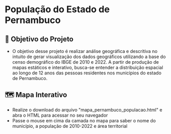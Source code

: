 # População do Estado de Pernambuco 

## 🔎 Objetivo do Projeto

* O objetivo desse projeto é realizar análise geográfica e descritiva no intuito de gerar visualização dos dados geográficos utilizando a base do censo demográfico do IBGE de 2010 e 2022. A partir de produção de mapas estáticos e interativo, busca-se entender a distribuição espacial ao longo de 12 anos das pessoas residentes nos municípios do estado de Pernambuco.

## 🗺 Mapa Interativo

* Realize o download do arquivo "mapa_pernambuco_populacao.html" e abra o HTML para acessar no seu navegador
* Passe o mouse em cima da camada no mapa para saber o nome do município, a população de 2010-2022 e área territorial
